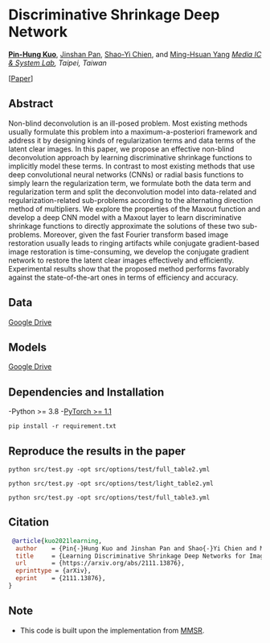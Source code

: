 # Discriminative Shrinkage Deep Network



[**Pin-Hung Kuo**](https://setsunil.github.io/), [Jinshan Pan](https://jspan.github.io/), [Shao-Yi Chien](https://www.ee.ntu.edu.tw/profile1.php?teacher_id=943013&p=3), and [Ming-Hsuan Yang](https://faculty.ucmerced.edu/mhyang/)
_[Media IC & System Lab](http://media.ee.ntu.edu.tw/), Taipei, Taiwan_

[[Paper](https://arxiv.org/pdf/2111.13876.pdf)]

Abstract
----------
Non-blind deconvolution is an ill-posed problem. Most existing methods usually formulate this problem into a maximum-a-posteriori framework and address it by designing kinds of regularization terms and data terms of the latent clear images. In this paper, we propose an effective non-blind deconvolution approach by learning discriminative shrinkage functions to implicitly model these terms. In contrast to most existing methods that use deep convolutional neural networks (CNNs) or radial basis functions to simply learn the regularization term, we formulate both the data term and regularization term and split the deconvolution model into data-related and regularization-related sub-problems according to the alternating direction method of multipliers. We explore the properties of the Maxout function and develop a deep CNN model with a Maxout layer to learn discriminative shrinkage functions to directly approximate the solutions of these two sub-problems. Moreover, given the fast Fourier transform based image restoration usually leads to ringing artifacts while conjugate gradient-based image restoration is time-consuming, we develop the conjugate gradient network to restore the latent clear images effectively and efficiently. Experimental results show that the proposed method performs favorably against the state-of-the-art ones in terms of efficiency and accuracy.


Data
----------
[Google Drive](https://drive.google.com/file/d/1xfDQ0OUmw8T5kralu-AhQ-eqPNZquUhc/view?usp=sharing)


Models
----------
[Google Drive](https://drive.google.com/file/d/1FHynxgJSXtTCQQVVSMcafwesNekSRrcG/view?usp=sharing)


Dependencies and Installation
----------
-Python >= 3.8
-[PyTorch >= 1.1](https://pytorch.org)
```
pip install -r requirement.txt
```

Reproduce the results in the paper
----------
```
python src/test.py -opt src/options/test/full_table2.yml
```
```
python src/test.py -opt src/options/test/light_table2.yml
```
```
python src/test.py -opt src/options/test/full_table3.yml
```


Citation
----------
```BibTex
 @article{kuo2021learning,
  author    = {Pin{-}Hung Kuo and Jinshan Pan and Shao{-}Yi Chien and Ming{-}Hsuan Yang},
  title     = {Learning Discriminative Shrinkage Deep Networks for Image Deconvolution},
  url       = {https://arxiv.org/abs/2111.13876},
  eprinttype = {arXiv},
  eprint    = {2111.13876},
}
```


## Note
- This code is built upon the implementation from [MMSR](https://github.com/andreas128/mmsr).
